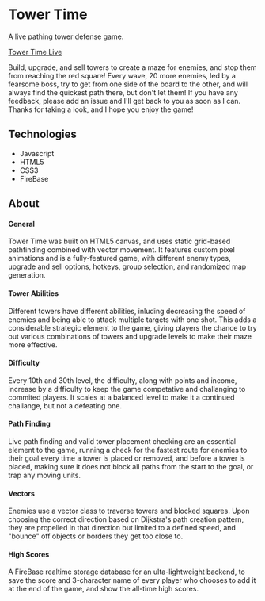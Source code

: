 # Tower Time

A live pathing tower defense game.

[Tower Time Live](https://towertime.herokuapp.com/)

Build, upgrade, and sell towers to create a maze for enemies, and stop them from reaching the red square! Every wave, 20 more enemies, led by a fearsome boss, try to get from one side of the board to the other, and will always find the quickest path there, but don't let them! If you have any feedback, please add an issue and I'll get back to you as soon as I can. Thanks for taking a look, and I hope you enjoy the game!

## Technologies

- Javascript
- HTML5
- CSS3
- FireBase

## About

#### General

Tower Time was built on HTML5 canvas, and uses static grid-based pathfinding combined with vector movement. It features custom pixel animations and is a fully-featured game, with different enemy types, upgrade and sell options, hotkeys, group selection, and randomized map generation.

#### Tower Abilities

Different towers have different abilities, inluding decreasing the speed of enemies and being able to attack multiple targets with one shot. This adds a considerable strategic element to the game, giving players the chance to try out various combinations of towers and upgrade levels to make their maze more effective.

#### Difficulty

Every 10th and 30th level, the difficulty, along with points and income, increase by a difficulty to keep the game competative and challanging to commited players. It scales at a balanced level to make it a continued challange, but not a defeating one.

#### Path Finding

Live path finding and valid tower placement checking are an essential element to the game, running a check for the fastest route for enemies to their goal every time a tower is placed or removed, and before a tower is placed, making sure it does not block all paths from the start to the goal, or trap any moving units.

#### Vectors

Enemies use a vector class to traverse towers and blocked squares. Upon choosing the correct direction based on Dijkstra's path creation pattern, they are propelled in that direction but limited to a defined speed, and "bounce" off objects or borders they get too close to.

#### High Scores

A FireBase realtime storage database for an ulta-lightweight backend, to save the score and 3-character name of every player who chooses to add it at the end of the game, and show the all-time high scores.
